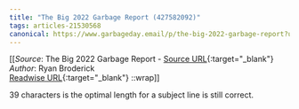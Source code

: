 ```yaml
---
title: "The Big 2022 Garbage Report (427582092)"
tags: articles-21530568
canonical: https://www.garbageday.email/p/the-big-2022-garbage-report?utm_source=substack&utm_medium=email
---
```


[[_Source_: The Big 2022 Garbage Report - [Source URL](https://www.garbageday.email/p/the-big-2022-garbage-report?utm_source=substack&utm_medium=email){:target="_blank"}<br>
_Author_: Ryan Broderick<br>
[Readwise URL](https://readwise.io/open/427582092){:target="_blank"}
::wrap]]

39 characters is the optimal length for a subject line is still correct.

